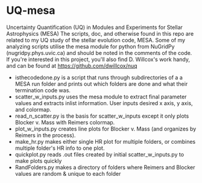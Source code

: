 # UQ-mesa
Uncertainty Quantification (UQ) in Modules and Experiments for Stellar Astrophysics (MESA) 
The scripts, doc, and otherwise found in this repo are related to my UQ study of the stellar evolution code, MESA.
Some of my analyzing scripts utilise the mesa module for python from NuGridPy (nugridpy.phys.uvic.ca) and should be noted in the comments of the code. If you're interested in this project, you'll also find D. Willcox's work handy, and can be found at https://github.com/dwillcox/nuq
- isthecodedone.py is a script that runs through subdirectories of a a MESA run folder and prints out which folders are done and what their termination code was.
- scatter_w_inputs.py uses the mesa module to extract final parameter values and extracts inlist information. User inputs desired x axis, y axis, and colormap. 
- read_n_scatter.py is the basis for scatter_w_inputs except it only plots Blocker v. Mass with Reimers colormap.
- plot_w_inputs.py creates line plots for Blocker v. Mass (and organizes by Reimers in the process).
- make_hr.py makes either single HR plot for multiple folders, or combines multiple folder's HR info to one plot.
- quickplot.py reads .out files created by initial scatter_w_inputs.py to make plots quickly
- RandFolders.py makes a directory of folders where Reimers and Blocker values are random & unique to each folder